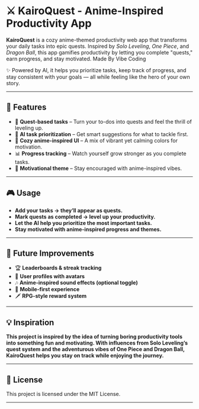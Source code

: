 # ⚔️ KairoQuest - Anime-Inspired Productivity App  

**KairoQuest** is a cozy anime-themed productivity web app that transforms your daily tasks into epic quests. Inspired by *Solo Leveling*, *One Piece*, and *Dragon Ball*, this app gamifies productivity by letting you complete "quests," earn progress, and stay motivated. Made By Vibe Coding

✨ Powered by AI, it helps you prioritize tasks, keep track of progress, and stay consistent with your goals — all while feeling like the hero of your own story.  

---

## 🚀 Features
- 🎯 **Quest-based tasks** – Turn your to-dos into quests and feel the thrill of leveling up.  
- 🧠 **AI task prioritization** – Get smart suggestions for what to tackle first.  
- 🌸 **Cozy anime-inspired UI** – A mix of vibrant yet calming colors for motivation.  
- 📊 **Progress tracking** – Watch yourself grow stronger as you complete tasks.  
- 💬 **Motivational theme** – Stay encouraged with anime-inspired vibes.  

---

## 🎮 Usage

- **Add your tasks → they’ll appear as quests.**
- **Mark quests as completed → level up your productivity.**
- **Let the AI help you prioritize the most important tasks.**
- **Stay motivated with anime-inspired progress and themes.**

---

## 🌟 Future Improvements
- 🏆 **Leaderboards & streak tracking**
- 👤 **User profiles with avatars**
- 🎶 **Anime-inspired sound effects (optional toggle)**
- 📱 **Mobile-first experience**
- 🗡️ **RPG-style reward system**

---

## 💡 Inspiration

**This project is inspired by the idea of turning boring productivity tools into something fun and motivating. With influences from Solo Leveling’s quest system and the adventurous vibes of One Piece and Dragon Ball, KairoQuest
helps you stay on track while enjoying the journey.**

---

## 📜 License
This project is licensed under the MIT License.

---
